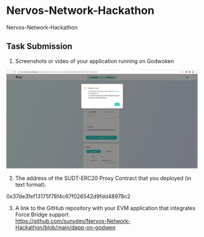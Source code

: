 # Nervos-Network-Hackathon
Nervos-Network-Hackathon

## Task Submission
1. Screenshots or video of your application running on Godwoken

![Alt text](https://github.com/sunydev/Nervos-Network-Hackathon/blob/main/task8/forceBridge.png?raw=true)

2. The address of the SUDT-ERC20 Proxy Contract that you deployed (in text format). 

 0x37de3fef13175f78f4c67f026542d9fdd48978c2

3. A link to the GitHub repository with your EVM application that integrates Force Bridge support.  
 https://github.com/sunydev/Nervos-Network-Hackathon/blob/main/dapp-on-godwen

 


